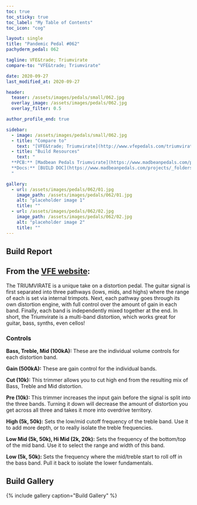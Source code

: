 ```yaml
---
toc: true
toc_sticky: true
toc_label: "My Table of Contents"
toc_icon: "cog"

layout: single
title: "Pandemic Pedal #062"
pachyderm_pedal: 062

tagline: VFE&trade; Triumvirate
compare-to: "VFE&trade; Triumvirate"

date: 2020-09-27
last_modified_at: 2020-09-27

header:
  teaser: /assets/images/pedals/small/062.jpg
  overlay_image: /assets/images/pedals/062.jpg
  overlay_filter: 0.5

author_profile_end: true

sidebar:
  - image: /assets/images/pedals/small/062.jpg
  - title: "Compare to"
    text: "[VFE&trade; Triumvirate](http://www.vfepedals.com/triumvirate.html)"
  - title: "Build Resources"
    text: "
  **PCB:** [Madbean Pedals Triumvirate](https://www.madbeanpedals.com/projects/index.html)<br>
  **Docs:** [BUILD DOC](https://www.madbeanpedals.com/projects/_folders/VFE/docs/VFE_Triumvirate.zip)
  "

gallery:
  - url: /assets/images/pedals/062/01.jpg
    image_path: /assets/images/pedals/062/01.jpg
    alt: "placeholder image 1"
    title: ""
  - url: /assets/images/pedals/062/02.jpg
    image_path: /assets/images/pedals/062/02.jpg
    alt: "placeholder image 2"
    title: ""
---
```


## Build Report

## From the [VFE website](http://www.vfepedals.com/triumvirate.html):

The TRIUMVIRATE is a unique take on a distortion pedal. The guitar signal is first separated into three pathways (lows, mids, and highs) where the range of each is set via internal trimpots. Next, each pathway goes through its own distortion engine, with full control over the amount of gain in each band. Finally, each band is independently mixed together at the end. In short, the Triumvirate is a multi-band distortion, which works great for guitar, bass, synths, even cellos!

### Controls

**Bass, Treble, Mid (100kA):** These are the individual volume controls for each distortion band.

**Gain (500kA):** These are gain control for the individual bands.

**Cut (10k):** This trimmer allows you to cut high end from the resulting mix of Bass, Treble and Mid distortion.

**Pre (10k):** This trimmer increases the input gain before the signal is split into the three bands. Turning it down will decrease the amount of distortion you get across all three and takes it more into overdrive territory.

**High (5k, 50k):** Sets the low/mid cutoff frequency of the treble band. Use it to add more depth, or to really isolate the treble frequencies.

**Low Mid (5k, 50k), Hi Mid (2k, 20k):** Sets the frequency of the bottom/top of the mid band. Use it to select the range and width of this band.

**Low (5k, 50k):** Sets the frequency where the mid/treble start to roll off in the bass band. Pull it back to isolate the lower fundamentals.

## Build Gallery

{% include gallery caption="Build Gallery" %}